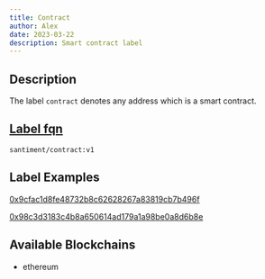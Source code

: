 ```yaml
---
title: Contract
author: Alex
date: 2023-03-22
description: Smart contract label
---
```


## Description

The label `contract` denotes any address which is a smart contract.

## [Label fqn](/labels/label-fqn)

`santiment/contract:v1`

## Label Examples

[0x9cfac1d8fe48732b8c62628267a83819cb7b496f](https://etherscan.io/address/0x9cfac1d8fe48732b8c62628267a83819cb7b496f)

[0x98c3d3183c4b8a650614ad179a1a98be0a8d6b8e](https://etherscan.io/address/0x98c3d3183c4b8a650614ad179a1a98be0a8d6b8e)


## Available Blockchains

* ethereum